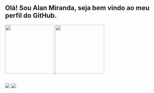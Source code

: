 ## Olá! Sou Alan Miranda, seja bem vindo ao meu perfil do GitHub.
<div>
  <a href="https://github.com/AlAnNuB">
  <img height="160em" src="https://github-readme-stats.vercel.app/api?username=AlAnNuB&show_icons=true&theme=github_dark&include_all_commits=true&count_private=true"/>
  <img height="160em" src="https://github-readme-stats.vercel.app/api/top-langs/?username=AlAnNuB&layout=compact&langs_count=7&theme=github_dark"/>
</div> 
  
  ##
 

<div>  
  <a href = "mailto:alannub6@gmail.com"><img src="https://img.shields.io/badge/-Gmail-%23333?style=for-the-badge&logo=gmail&logoColor=white" target="_blank"></a>
  <a href="https://www.linkedin.com/in/alanmirandasilva" target="_blank"><img src="https://img.shields.io/badge/-LinkedIn-%230077B5?style=for-the-badge&logo=linkedin&logoColor=white" target="_blank"></a> 
</div>
  
